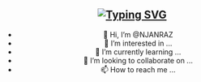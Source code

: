 <div align="center">

## [![Typing SVG](https://readme-typing-svg.herokuapp.com?font=Lemon+milk&color=F70000&lines=Welcome+to+NJAN+RAZ;MY+Fᴜʟʟ+Nᴀᴍᴇ+Rᴀᴢ+Aʏᴍᴀɴ;Iᴛʜᴇᴋᴇ+Nᴏᴏᴋᴀᴀɴ+Nᴇᴇ+Aᴀʀᴀ)](https://git.io/typing-svg)

- 👋 Hi, I’m @NJANRAZ
- 👀 I’m interested in ...
- 🌱 I’m currently learning ...
- 💞️ I’m looking to collaborate on ...
- 📫 How to reach me ...

<!---
NJANRAZ/NJANRAZ is a ✨ special ✨ repository because its `README.md` (this file) appears on your GitHub profile.
You can click the Preview link to take a look at your changes.
--->
